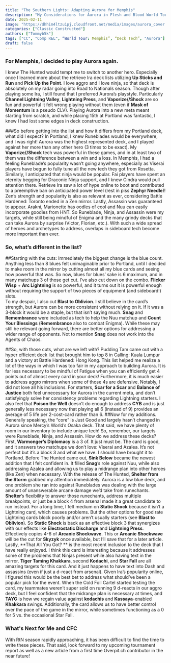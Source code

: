 ```yaml
---
title: "The Southern Lights: Adapting Aurora for Memphis"
description: "My Considerations for Aurora in Flesh and Blood World Tour: Memphis ."
date: 2025-02-11
image: "https://dhhim4ltzu1pj.cloudfront.net/media/images/aurora_cover.width-2000.format-webp.webp"
categories: ["Classic Constructed"]
authors: ["Tommyb5k"]
tags: ["CC", "Comp REL", “World Tour: Memphis”, “Deck Tech”, "Aurora"]
draft: false
---
```

### For Memphis, I decided to play Aurora again. 
I knew The Hunted would tempt me to switch to another hero. Especially once I learned more about the retrieve Ira deck lists utilizing **Up Sticks and Run** and **Pick Up the Point**. I love aggro and I love ninja, so that deck is absolutely on my radar going into Road to Nationals season. Though after playing some Ira, I still found that I preferred Aurora’s playstyle. Particularly **Channel Lightning Valley**, **Lightning Press**, and **Vaporize//Shock** are so fun and powerful it felt wrong playing without them (even if **Mask of Momentum** is a pseudo CLV). 
Playing Aurora into a new meta meant starting from scratch, and while placing 15th at Portland was fantastic, I knew I had lost some edges in deck construction.

###So before getting into the list and how it differs from my Portland deck, what did I expect? 
In Portland, I knew Runeblades would be everywhere, and I was right! Aurora was the highest represented deck, and I played against her more than any other hero (3 times to be exact). My **Vaporize//Shock** tech was powerful in these games, and in at least two of them was the difference between a win and a loss. In Memphis, I had a feeling Runeblade’s popularity wasn’t going anywhere, especially as Viserai players have begun to fully tune all the new tech they got from Rosetta. 
Similarly, I anticipated that ninja would be popular. Fai players have spent an eternity begging for Draconic Ninja support, and I knew Cindra would pull attention there. Retrieve Ira saw a lot of hype online to boot and contributed to a preemptive ban on anticipated power level (rest in piss **Zephyr Needle**)! Zen’s strength and popularity is also as relevant as ever, considering Battle Hardened: Toronto ended in a Zen mirror.
Lastly, Assassin was guaranteed to appear. Arakni, Marionette has oodles of cool and Nuu can easily incorporate goodies from HNT.
So Runeblade, Ninja, and Assassin were my targets, while still being mindful of Enigma and the many grindy decks that can take Aurora by surprise (Victor, Florian, etc.). With such a wide spread of heroes and archetypes to address, overlaps in sideboard tech become more important than ever.

### So, what’s different in the list? 
##Starting with the cuts:
Immediately the biggest change is the blue count. Anything less than 8 blues felt unimaginable prior to Portland, until I decided to make room in the mirror by cutting almost all my blue cards and seeing how powerful that was. So now, blues for blues’ sake is 6 maximum, and in many matchups 3 of those get cut.
I’ve also cut down on the combo. **Flicker Wisp** + **Arc Lightning** is so powerful, and it turns out it is powerful enough without requiring the support of two pieces of equipment (and sideboard!) slots.  
To my despair, I also cut **Blast to Oblivion**. I still believe in the card’s strength, but Aurora can be more consistent without relying on it. If it was a 3-block it would be a staple, but that isn’t saying much.
**Snag** and **Remembrance** were included as tech to help the Nuu matchup and **Count Your Blessings** (**Remembrance** also to combat Enigma). While these may still be relevant going forward, there are better options for addressing a wider range of opponents. Not to mention **Snag** does not work into the Agents of Chaos. 

##So, with those cuts, what are we left with? 
Pudding Tam came out with a hyper efficient deck list that brought him to top 8 in Calling: Kuala Lumpur and a victory at Battle Hardened: Hong Kong. This list helped me realize a lot of the ways in which I was too fair in my approach to building Aurora. It is far less necessary to be mindful of Fatigue when you can efficiently get 4 points out of almost every card in your deck! Furthermore, it is much easier to address aggro mirrors when some of those 4s are defensive. 
Notably, I did not love all his inclusions. For starters, **Scar for a Scar** and **Balance of Justice** both feel unnecessary for Aurora in the current meta, and don’t satisfyingly solve her consistency problems regarding Lightning starters. I also feel that **Poison the Well** doesn’t do enough to address **CYB** and is just generally less necessary now that playing all 6 (instead of 9) provides an average of 5 life per 2-cost-card rather than 6. 
##Now for my additions. 
Generally speaking, the “core” is Just Good and largely hasn’t changed in Aurora since Mercy’s World’s Osaka deck. That said, we have plenty of room in our inventory to include unique tech! So, remember, our targets were Runeblade, Ninja, and Assassin. How do we address these decks?
First, **Warmonger’s Diplomacy** is a 3 of. It just must be. The card is good, and it answers two matchups we don’t love: Viserai and Azalea. It’s not perfect but it’s a block 3 and what we have. I should have brought it to Portland.
Before The Hunted came out, **Sink Below** became the newest addition that I felt confident in. It filled **Snag**’s role against Nuu, while also addressing Azalea and allowing us to play a midrange plan into other heroes (like Zen) when necessary. With the release of The Hunted, **Shelter from the Storm** grabbed my attention immediately. Aurora is a low blue deck, and one problem she ran into against Runeblades was dealing with the large amount of unanswerable arcane damage we’d take from runechants. **Shelter**’s flexibility to answer those runechants, address multiple breakpoints, or just be a block 4 from arsenal made it a great candidate to run instead. 
For a long time, I felt medium on **Static Shock** because it isn’t a Lightning card, which causes problems. But the other options for good rate Lightning cards block poorly and/or aren’t usually starters (see **Blast to Oblivion**). So **Static Shock** is back as an effective block 3 that synergizes with our effects like **Electrostatic Discharge** and **Lightning Press**. Effectively copies 4-6 of **Arcanic Shockwave**. This or **Arcanic Shockwave** will be the cut for **Skyzyk** once available, but I’ll save that for a later article. 
Lastly, **That All You Got? ** is the most recent inclusion to the deck that I have really enjoyed. I think this card is interesting because it addresses some of the problems that Ninjas present while also having text in the mirror. **Tiger Taming Khakkara**, second **Kodachi**, and **Star Fall** are all amazing targets for this card. And it just happens to have text into Dash and assassins (even if just a d-react from arsenal). Given Ira’s popularity online, I figured this would be the best bet to address what should’ve been a popular pick for the event. When the Cold Foil Cartel started testing the card, my teammates weren’t super sold on running 9 d-reacts in our aggro deck, but I feel confident that the midrange plan is necessary at times, and **TAYG** is how we regain value against **kodachis** and **Kassaya**-enabled **Khakkara** swings. Additionally, the card allows us to have better control over the pace of the game in the mirror, while sometimes functioning as a 0 for 5 vs. the occasional Star Fall.

### What's Next for Me and CFC
With RtN season rapidly approaching, it has been difficult to find the time to write these pieces. That said, look forward to my upcoming tournament report as well as a new article from a first time Overpit.ch contributor in the near future!
